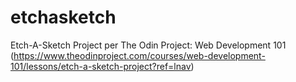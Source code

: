 # etchasketch
Etch-A-Sketch Project per The Odin Project: Web Development 101 (https://www.theodinproject.com/courses/web-development-101/lessons/etch-a-sketch-project?ref=lnav)
